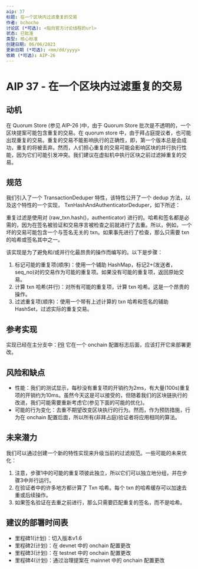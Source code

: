 ```yaml
---
aip: 37
标题: 在一个区块内过滤重复的交易
作者: bchocho
讨论区 (*可选): <指向官方讨论线程的url>
状态: 已批准
类型: 核心标准
创建日期: 06/06/2023
更新日期 (*可选): <mm/dd/yyyy>
依赖 (*可选): AIP-26
---
```


# AIP 37 - 在一个区块内过滤重复的交易

## 动机

在 Quorum Store (参见 AIP-26 )中，由于 Quorum Store 批次是不透明的，一个区块提案可能包含重复的交易。在 quorum store 中，由于拜占庭提议者，也可能出现重复的交易。重复的交易不能影响执行的正确性，即，第一个版本总是会成功，重复的将被丢弃。然而，人们担心重复的交易可能会影响区块的并行执行性能，因为它们可能引发冲突。我们建议在虚拟机中执行区块之前过滤掉重复的交易。

## 规范

我们引入了一个 TransactionDeduper 特性，该特性公开了一个 dedup 方法，以及这个特性的一个实现， TxnHashAndAuthenticatorDeduper，如下所述：

重复过滤是使用对 (raw_txn.hash()，authenticator) 进行的。哈希和签名都是必需的，因为在签名被验证和交易序言被检查之前就进行了去重。所以，例如，一个坏的交易可能包含一个与签名无关的 txn。如果事先进行了检查，那么只需要 txn 的哈希或签名其中之一。

该实现是为了避免和/或并行化最昂贵的操作而编写的。以下是步骤：

1. 标记可能的重复项(顺序)：使用一个辅助 HashMap，标记2+(发送者， seq_no)对的交易作为可能的重复项。如果没有可能的重复项，返回原始交易。
2. 计算 txn 哈希(并行)：对所有可能的重复项，计算 txn 哈希。这是一个昂贵的操作。 
3. 过滤重复项(顺序)：使用一个带有上述计算的 txn 哈希和签名的辅助 HashSet，过滤实际的重复交易。

## 参考实现

实现已经在主分支中：[PR](https://github.com/aptos-labs/aptos-core/pull/8367)  它在一个 onchain 配置标志后面，应该打开它来部署更改。

## 风险和缺点

- 性能：我们的测试显示，每秒没有重复项的开销约为2ms，有大量(100s)重复项的开销约为10ms。虽然今天这是可以接受的，但随着我们的区块链执行的改进，我们可能需要重新考虑它(参见下面的可能的优化)。
- 可能的行为变化：去重不期望改变区块执行的行为。然而，作为预防措施，行为在 onchain 配置后面，所以所有(非拜占庭)验证者将应用相同的算法。

## 未来潜力

我们可以通过创建一个新的特性实现来升级当前的过滤规范。一些可能的未来优化：

1. 注意，步骤1中的可能的重复项彼此独立，所以它们可以独立地分组，并在步骤3中并行运行。
2. 在验证者中的许多地方都计算了 Txn 哈希。每个 txn 的哈希缓存可以加速去重或后续操作。
3. 如果签名验证在去重之前进行，那么只需要匹配重复的签名，而不是哈希。

## 建议的部署时间表
* 里程碑1(计划)：切入版本v1.6
* 里程碑2(计划)：在 devnet 中的 onchain 配置更改
* 里程碑3(计划)：在 testnet 中的 onchain 配置更改
* 里程碑4(计划)：通过治理提案在 mainnet 中的 onchain 配置更改